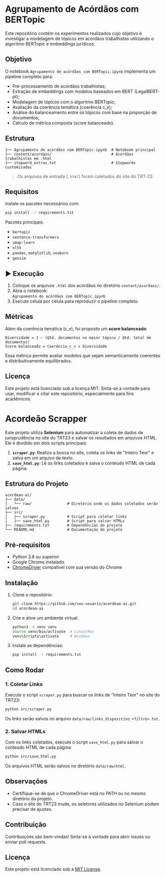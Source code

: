 <!-- @format -->

# Agrupamento de Acórdãos com BERTopic

Este repositório contém os experimentos realizados cujo objetivo é investigar a modelagem de tópicos em acórdãos trabalhistas utilizando o algoritmo BERTopic e embeddings jurídicos.

## Objetivo

O notebook `Agrupamento de acórdãos com BERTopic.ipynb` implementa um pipeline completo para:

- Pré-processamento de acórdãos trabalhistas;
- Extração de embeddings com modelos baseados em BERT (LegalBERT-pt);
- Modelagem de tópicos com o algoritmo BERTopic;
- Avaliação da coerência temática (coerência c_v);
- Análise do balanceamento entre os tópicos com base na proporção de documentos;
- Cálculo de métrica composta (score balanceado).

## Estrutura

```
├── Agrupamento de acórdãos com BERTopic.ipynb  # Notebook principal
├── content/acordaos/                           # Acórdãos trabalhistas em .html
├── stopword_extras.txt                         # Stopwords customizadas
```

> Os arquivos de entrada (`.html`) foram coletados do site do TRT-23.

## Requisitos

Instale os pacotes necessários com:

```bash
pip install -r requirements.txt
```

Pacotes principais:

- `bertopic`
- `sentence-transformers`
- `umap-learn`
- `nltk`
- `pandas`, `matplotlib`, `seaborn`
- `gensim`

## ▶️ Execução

1. Coloque os arquivos `.html` dos acórdãos no diretório `content/acordaos/`.
2. Abra o notebook:  
   `Agrupamento de acórdãos com BERTopic.ipynb`
3. Execute célula por célula para reproduzir o pipeline completo.

## Métricas

Além da coerência temática (c_v), foi proposto um **score balanceado**:

```
Diversidade = 1 − (Qtd. documentos no maior tópico / Qtd. total de documentos)
Score balanceado = Coerência_c_v × Diversidade
```

Essa métrica permite avaliar modelos que sejam semanticamente coerentes e distributivamente equilibrados.

## Licença

Este projeto está licenciado sob a licença MIT. Sinta-se à vontade para usar, modificar e citar este repositório, especialmente para fins acadêmicos.

# Acordeão Scrapper

Este projeto utiliza **Selenium** para automatizar a coleta de dados de jurisprudência no site do TRT23 e salvar os resultados em arquivos HTML. Ele é dividido em dois scripts principais:

1. **`scraper.py`**: Realiza a busca no site, coleta os links de "Inteiro Teor" e salva em um arquivo de texto.
2. **`save_html.py`**: Lê os links coletados e salva o conteúdo HTML de cada página.

## Estrutura do Projeto

```
acordeao-ai/
├── data/
│   └── raw/                # Diretório onde os dados coletados serão salvos
├── src/
│   ├── scraper.py          # Script para coletar links
│   ├── save_html.py        # Script para salvar HTMLs
├── requirements.txt        # Dependências do projeto
└── README.md               # Documentação do projeto
```

## Pré-requisitos

- Python 3.8 ou superior
- Google Chrome instalado
- [ChromeDriver](https://chromedriver.chromium.org/downloads) compatível com sua versão do Chrome

## Instalação

1. Clone o repositório:

   ```bash
   git clone https://github.com/seu-usuario/acordeao-ai.git
   cd acordeao-ai
   ```

2. Crie e ative um ambiente virtual:

   ```bash
   python3 -m venv venv
   source venv/bin/activate  # Linux/Mac
   venv\Scripts\activate     # Windows
   ```

3. Instale as dependências:

   ```bash
   pip install -r requirements.txt
   ```

## Como Rodar

### 1. Coletar Links

Execute o script `scraper.py` para buscar os links de "Inteiro Teor" no site do TRT23:

```bash
python src/scraper.py
```

Os links serão salvos no arquivo `data/raw/links_dispositivo_<filtro>.txt`.

### 2. Salvar HTMLs

Com os links coletados, execute o script `save_html.py` para salvar o conteúdo HTML de cada página:

```bash
python src/save_html.py
```

Os arquivos HTML serão salvos no diretório `data/raw/html`.

## Observações

- Certifique-se de que o ChromeDriver está no PATH ou no mesmo diretório do projeto.
- Caso o site do TRT23 mude, os seletores utilizados no Selenium podem precisar de ajustes.

## Contribuição

Contribuições são bem-vindas! Sinta-se à vontade para abrir issues ou enviar pull requests.

## Licença

Este projeto está licenciado sob a [MIT License](LICENSE).
